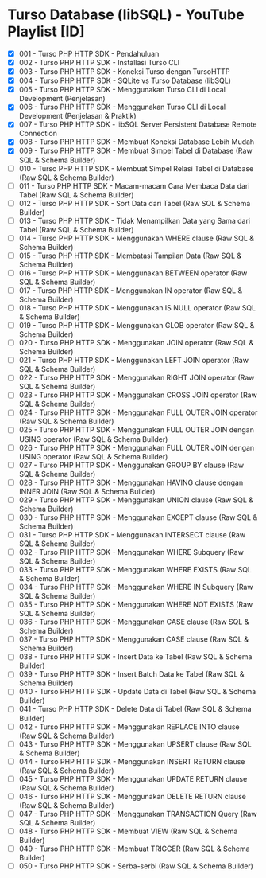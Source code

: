 # Turso Database (libSQL) - YouTube Playlist [ID]
- [x] 001 - Turso PHP HTTP SDK - Pendahuluan
- [x] 002 - Turso PHP HTTP SDK - Installasi Turso CLI
- [x] 003 - Turso PHP HTTP SDK - Koneksi Turso dengan TursoHTTP
- [x] 004 - Turso PHP HTTP SDK - SQLite vs Turso Database (libSQL)
- [x] 005 - Turso PHP HTTP SDK - Menggunakan Turso CLI di Local Development (Penjelasan)
- [x] 006 - Turso PHP HTTP SDK - Menggunakan Turso CLI di Local Development (Penjelasan & Praktik)
- [x] 007 - Turso PHP HTTP SDK - libSQL Server Persistent Database Remote Connection
- [x] 008 - Turso PHP HTTP SDK - Membuat Koneksi Database Lebih Mudah
- [x] 009 - Turso PHP HTTP SDK - Membuat Simpel Tabel di Database (Raw SQL & Schema Builder)
- [ ] 010 - Turso PHP HTTP SDK - Membuat Simpel Relasi Tabel di Database (Raw SQL & Schema Builder)
- [ ] 011 - Turso PHP HTTP SDK - Macam-macam Cara Membaca Data dari Tabel (Raw SQL & Schema Builder)
- [ ] 012 - Turso PHP HTTP SDK - Sort Data dari Tabel (Raw SQL & Schema Builder)
- [ ] 013 - Turso PHP HTTP SDK - Tidak Menampilkan Data yang Sama dari Tabel (Raw SQL & Schema Builder)
- [ ] 014 - Turso PHP HTTP SDK - Menggunakan WHERE clause (Raw SQL & Schema Builder)
- [ ] 015 - Turso PHP HTTP SDK - Membatasi Tampilan Data (Raw SQL & Schema Builder)
- [ ] 016 - Turso PHP HTTP SDK - Menggunakan BETWEEN operator (Raw SQL & Schema Builder)
- [ ] 017 - Turso PHP HTTP SDK - Menggunakan IN operator (Raw SQL & Schema Builder)
- [ ] 018 - Turso PHP HTTP SDK - Menggunakan IS NULL operator (Raw SQL & Schema Builder)
- [ ] 019 - Turso PHP HTTP SDK - Menggunakan GLOB operator (Raw SQL & Schema Builder)
- [ ] 020 - Turso PHP HTTP SDK - Menggunakan JOIN operator (Raw SQL & Schema Builder)
- [ ] 021 - Turso PHP HTTP SDK - Menggunakan LEFT JOIN operator (Raw SQL & Schema Builder)
- [ ] 022 - Turso PHP HTTP SDK - Menggunakan RIGHT JOIN operator (Raw SQL & Schema Builder)
- [ ] 023 - Turso PHP HTTP SDK - Menggunakan CROSS JOIN operator (Raw SQL & Schema Builder)
- [ ] 024 - Turso PHP HTTP SDK - Menggunakan FULL OUTER JOIN operator (Raw SQL & Schema Builder)
- [ ] 025 - Turso PHP HTTP SDK - Menggunakan FULL OUTER JOIN dengan USING operator (Raw SQL & Schema Builder)
- [ ] 026 - Turso PHP HTTP SDK - Menggunakan FULL OUTER JOIN dengan USING operator (Raw SQL & Schema Builder)
- [ ] 027 - Turso PHP HTTP SDK - Menggunakan GROUP BY clause (Raw SQL & Schema Builder)
- [ ] 028 - Turso PHP HTTP SDK - Menggunakan HAVING clause dengan INNER JOIN (Raw SQL & Schema Builder)
- [ ] 029 - Turso PHP HTTP SDK - Menggunakan UNION clause (Raw SQL & Schema Builder)
- [ ] 030 - Turso PHP HTTP SDK - Menggunakan EXCEPT clause (Raw SQL & Schema Builder)
- [ ] 031 - Turso PHP HTTP SDK - Menggunakan INTERSECT clause (Raw SQL & Schema Builder)
- [ ] 032 - Turso PHP HTTP SDK - Menggunakan WHERE Subquery (Raw SQL & Schema Builder)
- [ ] 033 - Turso PHP HTTP SDK - Menggunakan WHERE EXISTS (Raw SQL & Schema Builder)
- [ ] 034 - Turso PHP HTTP SDK - Menggunakan WHERE IN Subquery (Raw SQL & Schema Builder)
- [ ] 035 - Turso PHP HTTP SDK - Menggunakan WHERE NOT EXISTS (Raw SQL & Schema Builder)
- [ ] 036 - Turso PHP HTTP SDK - Menggunakan CASE clause (Raw SQL & Schema Builder)
- [ ] 037 - Turso PHP HTTP SDK - Menggunakan CASE clause (Raw SQL & Schema Builder)
- [ ] 038 - Turso PHP HTTP SDK - Insert Data ke Tabel (Raw SQL & Schema Builder)
- [ ] 039 - Turso PHP HTTP SDK - Insert Batch Data ke Tabel (Raw SQL & Schema Builder)
- [ ] 040 - Turso PHP HTTP SDK - Update Data di Tabel (Raw SQL & Schema Builder)
- [ ] 041 - Turso PHP HTTP SDK - Delete Data di Tabel (Raw SQL & Schema Builder)
- [ ] 042 - Turso PHP HTTP SDK - Menggunakan REPLACE INTO clause (Raw SQL & Schema Builder)
- [ ] 043 - Turso PHP HTTP SDK - Menggunakan UPSERT clause (Raw SQL & Schema Builder)
- [ ] 044 - Turso PHP HTTP SDK - Menggunakan INSERT RETURN clause (Raw SQL & Schema Builder)
- [ ] 045 - Turso PHP HTTP SDK - Menggunakan UPDATE RETURN clause (Raw SQL & Schema Builder)
- [ ] 046 - Turso PHP HTTP SDK - Menggunakan DELETE RETURN clause (Raw SQL & Schema Builder)
- [ ] 047 - Turso PHP HTTP SDK - Menggunakan TRANSACTION Query (Raw SQL & Schema Builder)
- [ ] 048 - Turso PHP HTTP SDK - Membuat VIEW (Raw SQL & Schema Builder)
- [ ] 049 - Turso PHP HTTP SDK - Membuat TRIGGER (Raw SQL & Schema Builder)
- [ ] 050 - Turso PHP HTTP SDK - Serba-serbi (Raw SQL & Schema Builder)
